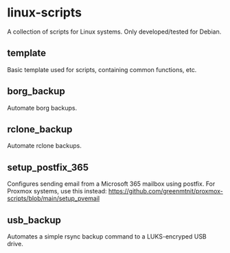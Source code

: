 # linux-scripts

A collection of scripts for Linux systems.
Only developed/tested for Debian.

## template
Basic template used for scripts, containing common functions, etc.

## borg_backup
Automate borg backups.

## rclone_backup
Automate rclone backups.

## setup_postfix_365
Configures sending email from a Microsoft 365 mailbox using postfix.
For Proxmox systems, use this instead: https://github.com/greenmtnit/proxmox-scripts/blob/main/setup_pvemail

## usb_backup
Automates a simple rsync backup command to a LUKS-encryped USB drive.
